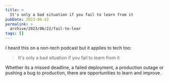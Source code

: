 ```yaml
---
title: >
  It's only a bad situation if you fail to learn from it
pubDate: 2023-06-22
permalink: >
  archive/2023/06/22/fail-to-lear
tags: []
---
```


I heard this on a non-tech podcast but it applies to tech too:

> It's only a bad situation if you fail to learn from it

Whether its a missed deadline, a failed deployment, a production outage or pushing a bug to production, there are opportunities to learn and improve.
